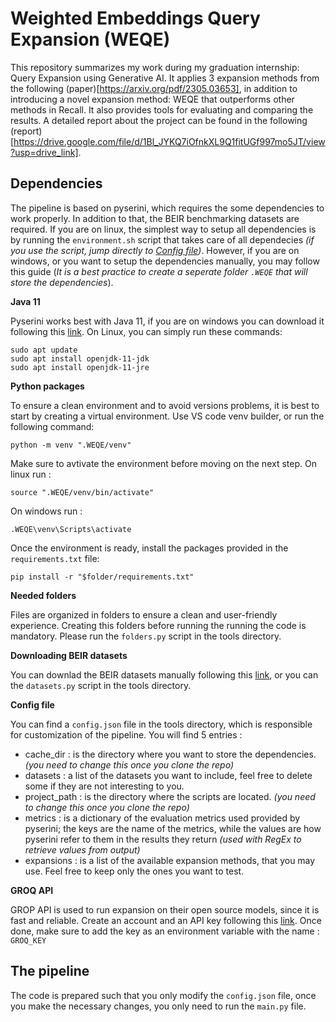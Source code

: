 # Weighted Embeddings Query Expansion (WEQE)

This repository summarizes my work during my graduation internship: Query Expansion using Generative AI. It applies 3 expansion methods from the following (paper)[https://arxiv.org/pdf/2305.03653], in addition to introducing a novel expansion method: WEQE that outperforms other methods in Recall. It also provides tools for evaluating and comparing the results. A detailed report about the project can be found in the following (report)[https://drive.google.com/file/d/1Bl_JYKQ7iOfnkXL9Q1fitUGf997mo5JT/view?usp=drive_link].

## Dependencies

The pipeline is based on pyserini, which requires the some dependencies to work properly. In addition to that, the BEIR benchmarking datasets are required. If you are on linux, the simplest way to setup all dependencies is by running the `environment.sh` script that takes care of all dependecies _(if you use the script, jump directly to <a href="#config">Config file</a>)_. However, if you are on windows, or you want to setup the dependencies manually, you may follow this guide (_It is a best practice to create a seperate folder `.WEQE` that will store the dependencies_).

**Java 11**

Pyserini works best with Java 11, if you are on windows you can download it following this [link](https://www.oracle.com/java/technologies/downloads/#license-lightbox). On Linux, you can simply run these commands:
    
    sudo apt update
    sudo apt install openjdk-11-jdk
    sudo apt install openjdk-11-jre

**Python packages**

To ensure a clean environment and to avoid versions problems, it is best to start by creating a virtual environment. Use VS code venv builder, or run the following command:

    python -m venv ".WEQE/venv"

Make sure to avtivate the environment before moving on the next step. On linux run :

    source ".WEQE/venv/bin/activate"

On windows run :

    .WEQE\venv\Scripts\activate

Once the environment is ready, install the packages provided in the `requirements.txt` file:

    pip install -r "$folder/requirements.txt"

**Needed folders**

Files are organized in folders to ensure a clean and user-friendly experience. Creating this folders before running the running the code is mandatory. Please run the `folders.py` script in the tools directory.

**Downloading BEIR datasets**

You can downlad the BEIR datasets manually following this [link](https://github.com/beir-cellar/beir), or you can the `datasets.py` script in the tools directory.

<strong id="config">Config file</strong>

You can find a `config.json` file in the tools directory, which is responsible for customization of the pipeline. You will find 5 entries :

- cache_dir : is the directory where you want to store the dependencies. _(you need to change this once you clone the repo)_
- datasets : a list of the datasets you want to include, feel free to delete some if they are not interesting to you.
- project_path : is the directory where the scripts are located. _(you need to change this once you clone the repo)_
- metrics : is a dictionary of the evaluation metrics used provided by pyserini; the keys are the name of the metrics, while the values are how pyserini refer to them in the results they return _(used with RegEx to retrieve values from output)_
- expansions : is a list of the available expansion methods, that you may use. Feel free to keep only the ones you want to test.

**GROQ API**

GROP API is used to run expansion on their open source models, since it is fast and reliable. Create an account and an API key following this [link](https://console.groq.com/login). Once done, make sure to add the key as an environment variable with the name : `GROQ_KEY`

## The pipeline

The code is prepared such that you only modify the `config.json` file, once you make the necessary changes, you only need to run the `main.py` file.
